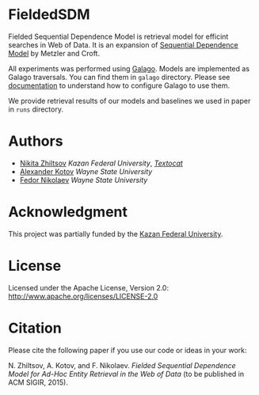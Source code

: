 # FieldedSDM
Fielded Sequential Dependence Model is retrieval model for efficint searches in Web of Data. It is an expansion of [Sequential Dependence Model](http://www-dev.ccs.neu.edu/home/yzsun/classes/2014Spring_CS7280/Papers/Probabilistic_Models/A%20Markov%20Random%20Field%20Model%20for%20Term%20Dependencies.pdf) by Metzler and Croft.

All experiments was performed using [Galago](http://sourceforge.net/p/lemur/galago/ci/default/tree/).
Models are implemented as Galago traversals. You can find them in `galago` directory.
Please see [documentation](http://sourceforge.net/p/lemur/wiki/Galago%20Traversals/#implementing-your-own-traversal)
to understand how to configure Galago to use them.

We provide retrieval results of our models and baselines we used in paper in `runs` directory.

# Authors
- [Nikita Zhiltsov](https://github.com/nzhiltsov) *Kazan Federal University*, [*Textocat*](http://textocat.com/)
- [Alexander Kotov](http://www.cs.wayne.edu/kotov/) *Wayne State University*
- [Fedor Nikolaev](https://github.com/fsqcds) *Wayne State University*

# Acknowledgment
This project was partially funded by the [Kazan Federal University](http://kpfu.ru/eng).

# License
Licensed under the Apache License, Version 2.0: http://www.apache.org/licenses/LICENSE-2.0

# Citation
Please cite the following paper if you use our code or ideas in your work:

N. Zhiltsov, A. Kotov, and F. Nikolaev. *Fielded Sequential Dependence Model for Ad-Hoc Entity Retrieval in the Web of Data*  (to be published in ACM SIGIR, 2015).
